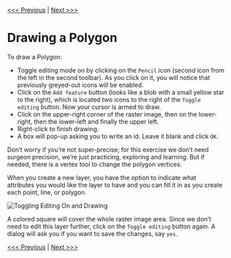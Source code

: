 [<<< Previous](8newlayr.md)  | [Next >>>](10clip.md)  

# Drawing a Polygon

To draw a Polygon:

* Toggle editing mode on by clicking on the `Pencil` icon (second icon from the left in the second toolbar). As you click on it, you will notice that previously greyed-out icons will be enabled. 
* Click on the `Add feature` button (looks like a blob with a small yellow star to the right), which is located two icons to the right of the `Toggle editing` button. Now your cursor is armed to draw. 
* Click on the upper-right corner of the raster image, then on the lower-right, then the lower-left and finally the upper left.
* Right-click to finish drawing.
* A box will pop-up asking you to write an id. Leave it blank and click `OK`.

Don’t worry if you’re not super-precise; for this exercise we don’t need surgeon precision, we’re just practicing, exploring and learning. But if needed, there is a vertex tool to change the polygon vertices. 

When you create a new layer, you have the option to indicate what attributes you would like the layer to have and you can fill it in as you create each point, line, or polygon.

![Toggling Editing On and Drawing](images/draw1.png)

A colored square will cover the whole raster image area. Since we don’t need to edit this layer further, click on the `Toggle editing` button again. A dialog will ask you if you want to save the changes, say `yes`.

[<<< Previous](8newlayr.md)  | [Next >>>](10clip.md)  
